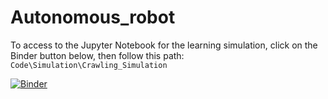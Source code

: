 # Autonomous_robot

To access to the Jupyter Notebook for the learning simulation, click on the Binder button below, then follow this path: `Code\Simulation\Crawling_Simulation`

[![Binder](http://mybinder.org/badge.svg)](http://mybinder.org:/repo/du-phan/autonomous_robot)
